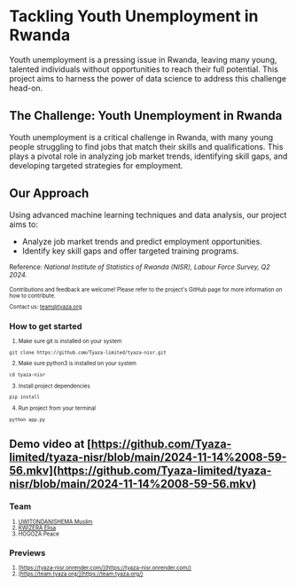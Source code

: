 # Tackling Youth Unemployment in Rwanda
Youth unemployment is a pressing issue in Rwanda, leaving many young, talented individuals without opportunities to reach their full potential. This project aims to harness the power of data science to address this challenge head-on.

## The Challenge: Youth Unemployment in Rwanda
Youth unemployment is a critical challenge in Rwanda, with many young people struggling to find jobs that match their skills and qualifications. This plays a pivotal role in analyzing job market trends, identifying skill gaps, and developing targeted strategies for employment.

## Our Approach
Using advanced machine learning techniques and data analysis, our project aims to:

- Analyze job market trends and predict employment opportunities.
- Identify key skill gaps and offer targeted training programs.

<small>Reference: <i>National Institute of Statistics of Rwanda (NISR), Labour Force Survey, Q2 2024.</i><small>


Contributions and feedback are welcome! Please refer to the project's GitHub page for more information on how to contribute.

Contact us: [team@tyaza.org](mailto:team@tyaza.org)

## How to get started
1. Make sure git is installed on your system
```
git clone https://github.com/Tyaza-limited/tyaza-nisr.git
```
2. Make sure python3 is installed on your system
```
cd tyaza-nisr
```
3. Install project dependencies
```
pip install 
```
4. Run project from your terminal
```
python app.py
```
# Demo video at [https://github.com/Tyaza-limited/tyaza-nisr/blob/main/2024-11-14%2008-59-56.mkv](https://github.com/Tyaza-limited/tyaza-nisr/blob/main/2024-11-14%2008-59-56.mkv)
## Team 
1. [UWITONDANISHEMA Muslim](https://github.com/musilimu)
2. [KWIZERA Elisa](https://github.com/musilimu)
3. HOGOZA Peace

## Previews

1. [https://tyaza-nisr.onrender.com/](https://tyaza-nisr.onrender.com/)
2. [https://team.tyaza.org/](https://team.tyaza.org/)
